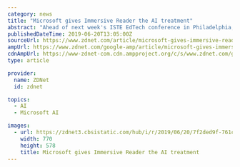 ```yaml
---
category: news
title: "Microsoft gives Immersive Reader the AI treatment"
abstract: "Ahead of next week's ISTE EdTech conference in Philadelphia, Microsoft is unveiling some new features in its education-focused tools. Among the products getting updates are its Immersive Reader learning tool and Teams for Education, a version of its Teams ..."
publishedDateTime: 2019-06-20T13:05:00Z
sourceUrl: https://www.zdnet.com/article/microsoft-gives-immersive-reader-the-ai-treatment/
ampUrl: https://www.zdnet.com/google-amp/article/microsoft-gives-immersive-reader-the-ai-treatment/
cdnAmpUrl: https://www-zdnet-com.cdn.ampproject.org/c/s/www.zdnet.com/google-amp/article/microsoft-gives-immersive-reader-the-ai-treatment/
type: article

provider:
  name: ZDNet
  id: zdnet

topics:
  - AI
  - Microsoft AI

images:
  - url: https://zdnet3.cbsistatic.com/hub/i/r/2019/06/20/7f2ded9f-761c-4871-91ee-f55c06dd44ae/thumbnail/770x578/7eedb8362e9fb63f2eccdbf94065ac46/microsoftteamskanopc.jpg
    width: 770
    height: 578
    title: Microsoft gives Immersive Reader the AI treatment
---
```

